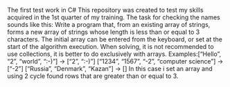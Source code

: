 The first test work in C#
This repository was created to test my skills acquired in the 1st quarter of my training. The task for checking the names sounds like this: Write a program that, from an existing array of strings, forms a new array of strings whose length is less than or equal to 3 characters. The initial array can be entered from the keyboard, or set at the start of the algorithm execution. When solving, it is not recommended to use collections, it is better to do exclusively with arrays. 
Examples:[“Hello”, “2”, “world”, “:-)”] → [“2”, “:-)”]
[“1234”, “1567”, “-2”, “computer science”] → [“-2”]
[“Russia”, “Denmark”, “Kazan”] → []
In this case i set an array and using 2 cycle found rows that are greater than or equal to 3.

